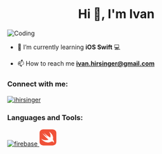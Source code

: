 <h1 align="center">Hi 👋, I'm Ivan</h1>

<img align="top" alt="Coding" width="400" src="https://user-images.githubusercontent.com/77968379/216566671-7a229cea-3b62-42d5-829b-66cde828fba4.gif">



- 🌱 I’m currently learning **iOS Swift** 💻

- 📫 How to reach me **ivan.hirsinger@gmail.com**

<h3 align="left">Connect with me:</h3>
<p align="left">
<a href="https://twitter.com/ihirsinger" target="blank"><img align="center" src="https://raw.githubusercontent.com/rahuldkjain/github-profile-readme-generator/master/src/images/icons/Social/twitter.svg" alt="ihirsinger" height="30" width="40" /></a>
</p>

<h3 align="left">Languages and Tools:</h3>
<p align="left"> <a href="https://firebase.google.com/" target="_blank" rel="noreferrer"> <img src="https://www.vectorlogo.zone/logos/firebase/firebase-icon.svg" alt="firebase" width="40" height="40"/> </a> <a href="https://developer.apple.com/swift/" target="_blank" rel="noreferrer"> <img src="https://raw.githubusercontent.com/devicons/devicon/master/icons/swift/swift-original.svg" alt="swift" width="40" height="40"/> </a> </p>
